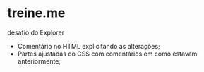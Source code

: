 # treine.me
desafio do Explorer

* Comentário no HTML explicitando as alterações;
* Partes ajustadas do CSS com comentários em como estavam anteriormente;
